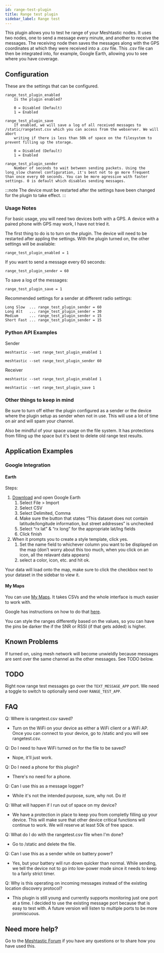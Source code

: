 ```yaml
---
id: range-test-plugin
title: Range test plugin
sidebar_label: Range test
---
```


This plugin allows you to test he range of your Meshtastic nodes. It uses two nodes, one to send a message every minute, and another to receive the messages. The receiving node then saves the messages along with the GPS coordinates at which they were received into a .csv file. This .csv file can then be integrated into, for example, Google Earth, allowing you to see where you have coverage.

## Configuration

These are the settings that can be configured.

    range_test_plugin_enabled
        Is the plugin enabled?
        
        0 = Disabled (Default)
        1 = Enabled

    range_test_plugin_save
        If enabled, we will save a log of all received messages to /static/rangetest.csv which you can access from the webserver. We will abort
        writing if there is less than 50k of space on the filesystem to prevent filling up the storage.

        0 = Disabled (Default)
        1 = Enabled

    range_test_plugin_sender
        Number of seconds to wait between sending packets. Using the long_slow channel configuration, it's best not to go more frequent than once every 60 seconds. You can be more agressive with faster settings. 0 is default which disables sending messages.

:::note
The device must be restarted after the settings have been changed for the plugin to take effect.
:::

### Usage Notes

For basic usage, you will need two devices both with a GPS. A device with a paired phone with GPS may work, I have not tried it.

The first thing to do is to turn on the plugin. The device will need to be restarted after appling the settings. With the plugin turned on, the other settings will be available:

    range_test_plugin_enabled = 1

If you want to send a message every 60 seconds:

    range_test_plugin_sender = 60

To save a log of the messages:

    range_test_plugin_save = 1

Recommended settings for a sender at different radio settings:

    Long Slow  ... range_test_plugin_sender = 60
    Long Alt   ... range_test_plugin_sender = 30
    Medium     ... range_test_plugin_sender = 15
    Short Fast ... range_test_plugin_sender = 15

### Python API Examples

Sender

`meshtastic --set range_test_plugin_enabled 1`

`meshtastic --set range_test_plugin_sender 60`

Receiver

`meshtastic --set range_test_plugin_enabled 1`

`meshtastic --set range_test_plugin_save 1`

### Other things to keep in mind

Be sure to turn off either the plugin configured as a sender or the device where the plugin setup as sender when not in use. This will use a lot of time on air and will spam your channel.

Also be mindful of your space usage on the file system. It has protections from filling up the space but it's best to delete old range test results.

## Application Examples

### Google Integration

#### Earth

Steps:

1. [Download](https://www.google.com/earth/versions/#download-pro) and open Google Earth
    1. Select File > Import
    2. Select CSV
    3. Select Delimited, Comma
    4. Make sure the button that states “This dataset does not contain latitude/longitude information, but street addresses” is unchecked
    5. Select “rx lat” & “rx long” for the appropriate lat/lng fields
    6. Click finish
2. When it prompts you to create a style template, click yes.
    1. Set the name field to whichever column you want to be displayed on the map (don’t worry about this too much, when you click on an icon, all the relavant data appears)
    2. select a color, icon, etc. and hit ok.

Your data will load onto the map, make sure to click the checkbox next to your dataset in the sidebar to view it.

#### My Maps

You can use [My Maps](http://mymaps.google.com/). It takes CSVs and the whole interface is much easier to work with.

Google has instructions on how to do that [here](https://support.google.com/mymaps/answer/3024836?co=GENIE.Platform%3DDesktop&hl=en#zippy=%2Cstep-prepare-your-info%2Cstep-import-info-into-the-map).

You can style the ranges differently based on the values, so you can have the pins be darker the if the SNR or RSSI (if that gets added) is higher.

## Known Problems

If turned on, using mesh network will become unwieldly because messages are sent over the same channel as the other messages. See TODO below.

## TODO

Right now range test messages go over the `TEXT_MESSAGE_APP` port. We need a toggle to switch to optionally send over `RANGE_TEST_APP`.

## FAQ

Q: Where is rangetest.csv saved? 
* Turn on the WiFi on your device as either a WiFi client or a WiFi AP. Once you can connect to your device, go to /static and you will see rangetest.csv.

Q: Do I need to have WiFi turned on for the file to be saved? 
* Nope, it'll just work.

Q: Do I need a phone for this plugin? 
* There's no need for a phone.

Q: Can I use this as a message logger? 
* While it's not the intended purpose, sure, why not. Do it!

Q: What will happen if I run out of space on my device? 
* We have a protection in place to keep you from completly filling up your device. This will make sure that other device critical functions will continue to work. We will reserve at least 50k of free space.

Q: What do I do with the rangetest.csv file when I'm done? 
* Go to /static and delete the file.

Q: Can I use this as a sender while on battery power? 
* Yes, but your battery will run down quicker than normal. While sending, we tell the device not to go into low-power mode since it needs to keep to a fairly strict timer.

Q: Why is this operating on incoming messages instead of the existing location discovery protocol? 
* This plugin is still young and currently supports monitoring just one port at a time. I decided to use the existing message port because that is easy to test with. A future version will listen to multiple ports to be more promiscuous.

## Need more help?

Go to the [Meshtastic Forum](https://meshtastic.discourse.group) if you have any questions or to share how you have used this.